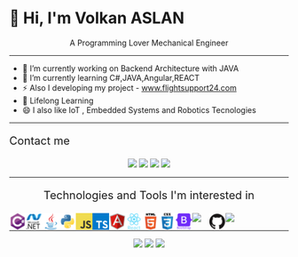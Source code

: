 <h1 align='left'> 👋 Hi, I'm Volkan ASLAN</h1>
<center>
<p>A Programming Lover Mechanical Engineer</p>
</center>
<hr>

- 🔭 I’m currently working on Backend Architecture
  with JAVA
- 🌱 I’m currently learning C#,JAVA,Angular,REACT
- ⚡ Also I developing my project -
  www.flightsupport24.com
- 💬 Lifelong Learning
- 😄 I also like IoT , Embedded Systems and
  Robotics Tecnologies

<hr>
<p align='left' style="font-size:20px">
  Contact me 
</p>
<center>
  <a align="center" href="mailto:mvolkanaslan@gmail.com"><img width="30px"  src="https://cdn.jsdelivr.net/npm/simple-icons@v3/icons/gmail.svg" /></a>
  <a href="mailto:mvolkanaslan@outlook.com.tr"><img width="30px"  src="https://cdn.jsdelivr.net/npm/simple-icons@v3/icons/microsoftoutlook.svg" /></a>
  <a href="www.linkedin.com/in/m-volkanaslan"><img width="30px"  src="https://cdn.jsdelivr.net/npm/simple-icons@v3/icons/linkedin.svg" /></a>
  <a href="https://www.instagram.com/mvolkanaslan/"><img width="30px"  src="https://cdn.jsdelivr.net/npm/simple-icons@v3/icons/instagram.svg" /></a>
  <!-- <a href="https://www.twitter.com/m/"><img width="30px"  src="https://cdn.jsdelivr.net/npm/simple-icons@v3/icons/twitter.svg" /></a> -->
  <!-- <a href="https://discordapp.com/users/424246409928245249"><img width="30px"  src="https://cdn.jsdelivr.net/npm/simple-icons@v3/icons/discord.svg" /></a> -->
  </center>

<center><hr>
<p style="font-size:20px">Technologies and Tools I'm interested in </p>
<p>
    <img width="30" align="left" src="https://raw.githubusercontent.com/devicons/devicon/master/icons/csharp/csharp-original.svg">
    <img width="30" align="left" src="https://raw.githubusercontent.com/devicons/devicon/master/icons/dot-net/dot-net-original-wordmark.svg">
    <img width="30" align="left" src="https://raw.githubusercontent.com/devicons/devicon/master/icons/java/java-original.svg">
    <img width="30" align="left" src="https://raw.githubusercontent.com/devicons/devicon/master/icons/python/python-original.svg">
    <img width="30" align="left" src="https://raw.githubusercontent.com/github/explore/80688e429a7d4ef2fca1e82350fe8e3517d3494d/topics/javascript/javascript.png">
    <img width="30" align="left" src="https://raw.githubusercontent.com/github/explore/80688e429a7d4ef2fca1e82350fe8e3517d3494d/topics/typescript/typescript.png">
    <img width="30" align="left" src="https://raw.githubusercontent.com/devicons/devicon/master/icons/angularjs/angularjs-original.svg">
    <img width="30" align="left" src="https://raw.githubusercontent.com/devicons/devicon/master/icons/react/react-original-wordmark.svg">
    <img width="30" align="left" src="https://raw.githubusercontent.com/devicons/devicon/master/icons/html5/html5-original-wordmark.svg">
    <img width="30" align="left" src="https://raw.githubusercontent.com/devicons/devicon/master/icons/css3/css3-original-wordmark.svg">
    <img width="30" align="left" src="https://raw.githubusercontent.com/devicons/devicon/master/icons/bootstrap/bootstrap-plain-wordmark.svg">
    <img width="30" align="left" src="https://www.vectorlogo.zone/logos/git-scm/git-scm-icon.svg">
    <img width="30" align="left" src="https://raw.githubusercontent.com/devicons/devicon/master/icons/github/github-original.svg">
    <img width="30" align="left" src="https://www.vectorlogo.zone/logos/getpostman/getpostman-icon.svg"></p>
    </center><br>
    <p><hr></p>
    

<center><img width="500px" src="https://github-readme-stats.vercel.app/api?username=mvolkanaslan&show_icons=true&theme=radical">
<img width="500px" src="https://github-readme-stats.vercel.app/api/top-langs?username=mvolkanaslan&show_icons=true&locale=en&layout=compact&theme=radical"/>
<img width="500px" src="https://github-readme-streak-stats.herokuapp.com/?user=mvolkanaslan&theme=radical"  /></center>
